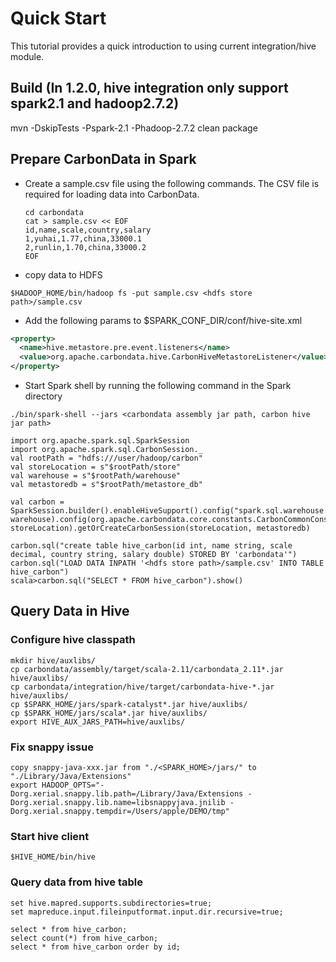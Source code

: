 <!--
    Licensed to the Apache Software Foundation (ASF) under one or more 
    contributor license agreements.  See the NOTICE file distributed with
    this work for additional information regarding copyright ownership. 
    The ASF licenses this file to you under the Apache License, Version 2.0
    (the "License"); you may not use this file except in compliance with 
    the License.  You may obtain a copy of the License at

      http://www.apache.org/licenses/LICENSE-2.0

    Unless required by applicable law or agreed to in writing, software 
    distributed under the License is distributed on an "AS IS" BASIS, 
    WITHOUT WARRANTIES OR CONDITIONS OF ANY KIND, either express or implied.
    See the License for the specific language governing permissions and 
    limitations under the License.
-->

# Quick Start
This tutorial provides a quick introduction to using current integration/hive module.

## Build (In 1.2.0, hive integration only support spark2.1 and hadoop2.7.2)
mvn -DskipTests -Pspark-2.1 -Phadoop-2.7.2 clean package

## Prepare CarbonData in Spark
* Create a sample.csv file using the following commands. The CSV file is required for loading data into CarbonData.

  ```
  cd carbondata
  cat > sample.csv << EOF
  id,name,scale,country,salary
  1,yuhai,1.77,china,33000.1
  2,runlin,1.70,china,33000.2
  EOF
  ```

* copy data to HDFS

```
$HADOOP_HOME/bin/hadoop fs -put sample.csv <hdfs store path>/sample.csv
```

* Add the following params to $SPARK_CONF_DIR/conf/hive-site.xml
```xml
<property>
  <name>hive.metastore.pre.event.listeners</name>
  <value>org.apache.carbondata.hive.CarbonHiveMetastoreListener</value>
</property>
```
* Start Spark shell by running the following command in the Spark directory

```
./bin/spark-shell --jars <carbondata assembly jar path, carbon hive jar path>
```

```
import org.apache.spark.sql.SparkSession
import org.apache.spark.sql.CarbonSession._
val rootPath = "hdfs:///user/hadoop/carbon"
val storeLocation = s"$rootPath/store"
val warehouse = s"$rootPath/warehouse"
val metastoredb = s"$rootPath/metastore_db"

val carbon = SparkSession.builder().enableHiveSupport().config("spark.sql.warehouse.dir", warehouse).config(org.apache.carbondata.core.constants.CarbonCommonConstants.STORE_LOCATION, storeLocation).getOrCreateCarbonSession(storeLocation, metastoredb)

carbon.sql("create table hive_carbon(id int, name string, scale decimal, country string, salary double) STORED BY 'carbondata'")
carbon.sql("LOAD DATA INPATH '<hdfs store path>/sample.csv' INTO TABLE hive_carbon")
scala>carbon.sql("SELECT * FROM hive_carbon").show()
```

## Query Data in Hive
### Configure hive classpath
```
mkdir hive/auxlibs/
cp carbondata/assembly/target/scala-2.11/carbondata_2.11*.jar hive/auxlibs/
cp carbondata/integration/hive/target/carbondata-hive-*.jar hive/auxlibs/
cp $SPARK_HOME/jars/spark-catalyst*.jar hive/auxlibs/
cp $SPARK_HOME/jars/scala*.jar hive/auxlibs/
export HIVE_AUX_JARS_PATH=hive/auxlibs/
```
### Fix snappy issue
```
copy snappy-java-xxx.jar from "./<SPARK_HOME>/jars/" to "./Library/Java/Extensions"
export HADOOP_OPTS="-Dorg.xerial.snappy.lib.path=/Library/Java/Extensions -Dorg.xerial.snappy.lib.name=libsnappyjava.jnilib -Dorg.xerial.snappy.tempdir=/Users/apple/DEMO/tmp"
```

### Start hive client
```
$HIVE_HOME/bin/hive
```

### Query data from hive table

```
set hive.mapred.supports.subdirectories=true;
set mapreduce.input.fileinputformat.input.dir.recursive=true;

select * from hive_carbon;
select count(*) from hive_carbon;
select * from hive_carbon order by id;
```


